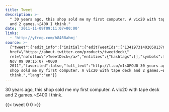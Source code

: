 ```yaml
---
title: Tweet
description: >-
  " 30 years ago, this shop sold me my first computer. A vic20 with tape deck
  and 2 games.~£400 I think."
date: '2011-11-09T09:11:07+00:00'
links:
  - 'http://yfrog.com/h8468ahmj'
source: >-
  {"tweet":{"edit_info":{"initial":{"editTweetIds":["134197314020581376"],"editableUntil":"2011-11-09T10:15:07.585Z","editsRemaining":"5","isEditEligible":true}},"retweeted":false,"source":"<a
  href=\"https://about.twitter.com/products/tweetdeck\"
  rel=\"nofollow\">TweetDeck</a>","entities":{"hashtags":[],"symbols":[],"user_mentions":[],"urls":[{"url":"http://t.co/m1sGFOU0","expanded_url":"http://yfrog.com/h8468ahmj","display_url":"yfrog.com/h8468ahmj","indices":["0","20"]}]},"display_text_range":["0","121"],"favorite_count":"0","id_str":"134197314020581376","truncated":false,"retweet_count":"0","id":"134197314020581376","possibly_sensitive":false,"created_at":"Wed
  Nov 09 09:15:07 +0000
  2011","favorited":false,"full_text":"http://t.co/m1sGFOU0 30 years ago, this
  shop sold me my first computer. A vic20 with tape deck and 2 games.~£400 I
  think.","lang":"en"}}
---
```

 30 years ago, this shop sold me my first computer. A vic20 with tape deck and 2 games.~£400 I think.
    
{{< tweet 0 0 >}}
    
